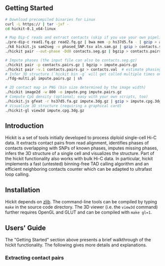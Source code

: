 ## Getting Started
```sh
# Download precompiled binaries for Linux
curl -L https:// | tar -jxf -
cd hickit-0.1_x64-linux

# Map Dip-C reads and extract contacts (skip if you use your own pipeline)
./pre-dip-c read1.fq.gz read2.fq.gz | bwa mem -p hs37d5.fa - | gzip > aln.sam.gz
./k8 hickit.js sam2seg -v phased_SNP.tsv aln.sam.gz | gzip > contacts.seg.gz
./hickit pair --out-phase -Dd0 contacts.seg.gz | bgzip > contacts.pairs.gz  # optional

# Impute phases (the input file can also be contacts.seg.gz)
./hickit pair -p contacts.pairs.gz | bgzip > impute.pairs.gz
./hickit pair -v.1 contacts.pairs.gz > contacts.val  # estimate phasing accuracy by holdout
# Infer 3D structure (`hickit bin -g` will get called multiple times on the input)
./fdg-multi.pl impute.pairs.gz | sh

# 2D contact map in PNG (bin size determined by the image width)
./hickit image2d -w 800 -o impute.png impute.pairs.gz
# Compute CpG density (optional; easy with your own scripts, too)
./hickit.js gfeat -r hs37d5.fa.gz impute.3dg.gz | gzip > impute.cpg.3dg.gz
# Visualize 3D structure (requiring a graphical card)
./hickit-gl view3d impute.cpg.3dg.gz
```

## Introduction

Hickit is a set of tools initially developed to process diploid single-cell
Hi-C data. It extracts contact pairs from read alignment, identifies phases of
contacts overlapping with SNPs of known phases, imputes missing phases, infers
the 3D structure of a single cell and visualizes the structure. Part of the
hickit functionality also works with bulk Hi-C data. In particular, hickit
implements a fast (untested) binning-free TAD calling algorithm and an
efficient neighboring contacts counter which can be adapted to ultrafast loop
calling.

## Installation

Hickit depends on [zlib][zlib]. The command-line tools can be compiled by
typing `make` in the source code directory. The 3D viewer (i.e. the `view3d`
command) further requires OpenGL and GLUT and can be compiled with `make gl=1`.

## Users' Guide

The "Getting Started" section above presents a brief walkthrough of the hickit
functionality. The following gives more details and explanations.

### Extracting contact pairs

[zlib]: http://zlib.net
